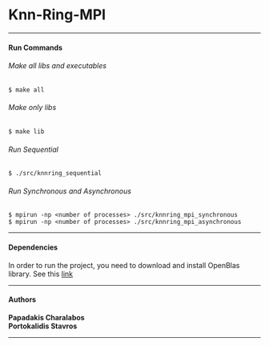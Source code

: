 # Knn-Ring-MPI
---

#### Run Commands

###### Make all libs and executables
```shell
$ make all 
```

###### Make only libs
```shell
$ make lib
```

###### Run Sequential
```shell
$ ./src/knnring_sequential
```

###### Run Synchronous and Asynchronous
```shell
$ mpirun -np <number of processes> ./src/knnring_mpi_synchronous
$ mpirun -np <number of processes> ./src/knnring_mpi_asynchronous
```

---

#### Dependencies
In order to run the project, you need to download and install OpenBlas library. See this [link](https://www.openblas.net)

---
#### Authors
**Papadakis Charalabos** <br/> 
**Portokalidis Stavros** <br/>

---
